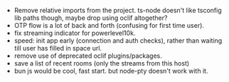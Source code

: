 - Remove relative imports from the project. ts-node doesn't like tsconfig lib paths though, maybe drop using oclif altogether?
- OTP flow is a lot of back and forth (confusing for first time user).
- fix streaming indicator for powerlevel10k.
- speed: init app early (connection and auth checks), rather than waiting till user has filled in space url.
- remove use of deprecated oclif plugins/packages.
- save a list of recent rooms (only the streams from this host)
- bun js would be cool, fast start. but node-pty doesn't work with it.

